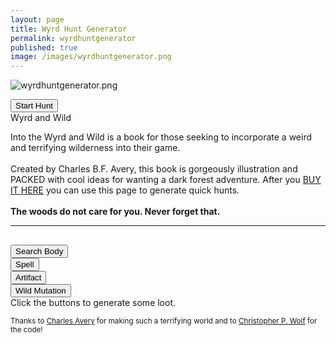 ```yaml
---
layout: page
title: Wyrd Hunt Generator
permalink: wyrdhuntgenerator
published: true
image: /images/wyrdhuntgenerator.png
---
```

![wyrdhuntgenerator.png]({{site.url}}/images/wyrdhuntgenerator.png)

<p class="tightSpacing" id="huntText"></p>

<div class="row" id="newButtons">
  <div class="col-md-6 col-6 tightSpacing buttonWrapper"><button id="start" class="btn btn-primary btn-lg" onclick="startHunt()">Start Hunt</button></div>
</div>

<div class="tightSpacing" id="encounterText"></div>

<div class="container generatorCard" style="margin-bottom: 30px;">
  <div class="tightSpacing h3" id="locationTitle">Wyrd and Wild</div>
  <p id="locationDesc">Into the Wyrd and Wild is a book for those seeking to incorporate a weird and terrifying wilderness into their game.<br><br>Created by Charles B.F. Avery, this book is gorgeously illustration and PACKED with cool ideas for wanting a dark forest adventure. After you <a href="http://google.com">BUY IT HERE</a> you can use this page to generate quick hunts.<br><br><strong>The woods do not care for you. Never forget that.</strong>
  </p>
  <hr class="tightSpacing">
  <p id="pathsText"></p>
</div>

<div class="row">
  <div class="col-md-6 col-6 tightSpacing buttonWrapper"><button class="btn-wide btn btn-primary btn-lg" onclick="searchBody()">Search Body</button></div>
  <div class="col-md-6 col-6 tightSpacing buttonWrapper"><button class="btn-wide btn btn-primary btn-lg" onclick="spell()">Spell</button></div>
  <div class="col-md-6 col-6 tightSpacing buttonWrapper"><button class="btn-wide btn btn-primary btn-lg" onclick="artifact()">Artifact</button></div>
  <div class="col-md-6 col-6 tightSpacing buttonWrapper"><button class="btn-wide btn btn-primary btn-lg" onclick="mutation()">Wild Mutation</button></div>
</div>

<div class="container generatorCard">
  <div class="row">
    <div class="col tightSpacing" id="lootBox">Click the buttons to generate some loot.</div>
  </div>
</div>

<small>Thanks to <a href="https://twitter.com/CharlieFergaves">Charles Avery</a> for making such a terrifying world and to <a href="http://chrispwolf.com/">Christopher P. Wolf</a> for the code!</small>

<script>
var huntStarted = false;

var xmlhttp = new XMLHttpRequest();
xmlhttp.onreadystatechange = function () {
  if (this.readyState == 4 && this.status == 200) {
    wyrd = JSON.parse(this.responseText);
  }
};
xmlhttp.open("GET", "/_pages/wyrdhunt.json", true);
xmlhttp.send();

function startHunt() {
  if (huntStarted) {
    nextLocation();
    nextPaths();

  } else {
    /*generate the hunt name and hook*/
    var target = wyrd.creatures[Math.floor(Math.random() * wyrd.creatures.length)];
    document.getElementById("huntText").innerHTML = "Within the <strong>" + wyrd.names.prefix[Math.floor(Math.random() * wyrd.names.prefix.length)] + " Of " + wyrd.names.suffix[Math.floor(Math.random() * wyrd.names.suffix.length)] + "</strong> there is rumored to be " + wyrd.secrets[Math.floor(Math.random() * wyrd.secrets.length)] + " But beware! " + wyrd.dangers[Math.floor(Math.random() * wyrd.dangers.length)] + "<br><br> You are hunting one or more <strong>" + target.name + "</strong> (pg. " + target.page + ") for fortune, fame, flesh, or some other reason altogether. You will need <strong>" + target.marks + " Marks</strong> to complete the hunt.";

    /*set started to false and change the button text*/
    document.getElementById("newButtons").innerHTML =  "<div class=\"col-md-6 col-6 tightSpacing buttonWrapper\"><button id=\"start\" class=\"btn btn-primary btn-lg\" onclick=\"startHunt()\">Next Location</button></div><div class=\"col-md-6 col-6 tightSpacing buttonWrapper\"><button id=\"start\" class=\"btn btn-primary btn-lg\" onclick=\"nextEncounter()\">Random Encounter</button></div>";
    huntStarted = true;
    startHunt();
  }
}

function nextLocation() {
  /*Generate location*/
  var nextLocation = wyrd.locations[Math.floor(Math.random() * wyrd.locations.length)];
  document.getElementById("locationTitle").innerHTML = nextLocation.name;
  document.getElementById("locationDesc").innerHTML = nextLocation.description;
  document.getElementById("encounterText").innerHTML = "";

}

function nextPaths() {
  var numPaths = Math.floor(Math.random() * 3) + 1;
  var pathsText = "<strong>Several paths lead away from this place:</strong><br>• The path you came from.";

  for (i = 0; i < numPaths; i++) {
    pathsText = pathsText + "<br><br>• " + wyrd.paths[Math.floor(Math.random() * wyrd.paths.length)] + 
    " " + wyrd.woods[Math.floor(Math.random() * wyrd.woods.length)] + 
    " " + wyrd.scenes[Math.floor(Math.random() * wyrd.scenes.length)] + 
    " " + wyrd.senses[Math.floor(Math.random() * wyrd.senses.length)];
  }

  document.getElementById("pathsText").innerHTML = pathsText + "</p>";
}

function nextEncounter() {
  if (huntStarted) {
    var percentage = Math.floor(Math.random() * 100);
    var encounterText = "<hr class=\"tightSpacing\">";

    switch (true) {
      case (percentage <= 20):
        var plant = wyrd.plants[Math.floor(Math.random() * wyrd.plants.length)];
        encounterText = encounterText + "<h3 class=\"tightSpacing\">" + plant.name + "</h3>" + plant.description +
          "<br><strong>Uses:</strong> " + plant.uses;
        break;
      case (percentage > 20 && percentage <= 40):
        var trap = wyrd.traps[Math.floor(Math.random() * wyrd.traps.length)];
        encounterText = encounterText + "<h3 class=\"tightSpacing\">" + trap.name + "</h3>" + trap.description +
          "<br><strong>Detect:</strong> " + trap.detect + 
          "<br><strong>Effect:</strong> " + trap.effect + 
          "<br><strong>Disable/Avoid:</strong> " + trap.disable;          
        break;
      case (percentage > 40 && percentage <= 80):
        var creature = wyrd.creatures[Math.floor(Math.random() * wyrd.creatures.length)];
        encounterText = encounterText +  "<h3 class=\"tightSpacing\">" + creature.name + " <i>(pg. " + creature.page + ")</i></h3>" +
          "<strong>Quantity:</strong> " + creature.quantity +
          "<br><strong>Armor Class:</strong> " + creature.ac +
          "<br><strong>Hit Dice:</strong> " + creature.hd +
          "<br><strong>Hit Points:</strong> " + creature.hp +
          "<br><strong>Move:</strong> " + creature.move +
          "<br><strong>Damage:</strong> " + creature.damage +
          "<br><strong>XP:</strong> " + creature.XP +
          "<br>" + creature.extra;
        break;
      default:
        encounterText = encounterText +  "No Encounter. Just an empty, restless silence.";
    }
document.getElementById("encounterText").innerHTML = encounterText;

  } else {
    startHunt();
  }

}

function dailyProgress() {

}

function searchBody() {
  document.getElementById("lootBox").innerHTML = wyrd.searchBody[Math.floor(Math.random() * wyrd.searchBody.length)] + "<br>" + wyrd.searchBody[Math.floor(Math.random() * wyrd.searchBody.length)] + "<br>" + wyrd.searchBody[Math.floor(Math.random() * wyrd.searchBody.length)];
}

function artifact() {
  var artifact = wyrd.artifacts[Math.floor(Math.random() * wyrd.artifacts.length)];
  document.getElementById("lootBox").innerHTML = "<h3 class=\"tightSpacing\">" + artifact.name + "</h3>" + artifact.description;
  }

function spell() {
  var spell = wyrd.spells[Math.floor(Math.random() * wyrd.spells.length)];
  var spellText = "<h3 class=\"tightSpacing\">" + spell.name + "</h3>" +
    "<strong>Spell Level:</strong> " + spell.level +
    "<br><strong>Casting Time:</strong> " + spell.castingTime +
    "<br><strong>Range:</strong> " + spell.range +
    "<br><strong>Duration:</strong> " + spell.duration;

  if (spell.material != "") {
    spellText = spellText + "<br><strong>Material Component:</strong> " + spell.material;
  }

  if (spell.higher != "") {
    spellText = spellText + "<br><strong>At Higher Levels:</strong> " + spell.higher;
  }

  spellText = spellText + "<br><br>" + spell.effect;
  document.getElementById("lootBox").innerHTML = spellText;
}

function mutation() {
  document.getElementById("lootBox").innerHTML = wyrd.mutations[Math.floor(Math.random() * wyrd.mutations.length)];
}
</script>

